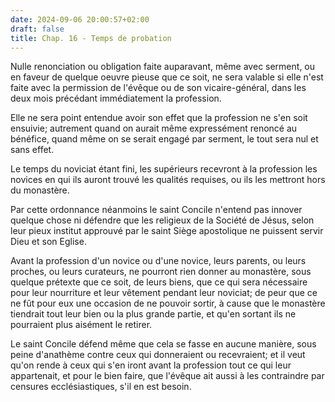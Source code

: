 ```yaml
---
date: 2024-09-06 20:00:57+02:00
draft: false
title: Chap. 16 - Temps de probation
---
```





Nulle renonciation ou obligation faite auparavant, même avec serment, ou en faveur de quelque oeuvre pieuse que ce soit, ne sera valable si elle n'est faite avec la permission de l'évêque ou de son vicaire-général, dans les deux mois précédant immédiatement la profession. 

Elle ne sera point entendue avoir son effet que la profession ne s'en soit ensuivie; autrement quand on aurait même expressément renoncé au bénéfice, quand même on se serait engagé par serment, le tout sera nul et sans effet.

Le temps du noviciat étant fini, les supérieurs recevront à la profession les novices en qui ils auront trouvé les qualités requises, ou ils les mettront hors du monastère.

Par cette ordonnance néanmoins le saint Concile n'entend pas innover quelque chose ni défendre que les religieux de la Société de Jésus, selon leur pieux institut approuvé par le saint Siège apostolique ne puissent servir Dieu et son Eglise. 

Avant la profession d'un novice ou d'une novice, leurs parents, ou leurs proches, ou leurs curateurs, ne pourront rien donner au monastère, sous quelque prétexte que ce soit, de leurs biens, que ce qui sera nécessaire pour leur nourriture et leur vêtement pendant leur noviciat; de peur que ce ne fût pour eux une occasion de ne pouvoir sortir, à cause que le monastère tiendrait tout leur bien ou la plus grande partie, et qu'en sortant ils ne pourraient plus aisément le retirer.

Le saint Concile défend même que cela se fasse en aucune manière, sous peine d'anathème contre ceux qui donneraient ou recevraient; et il veut qu'on rende à ceux qui s'en iront avant la profession tout ce qui leur appartenait, et pour le bien faire, que l'évêque ait aussi à les contraindre par censures ecclésiastiques, s'il en est besoin.

